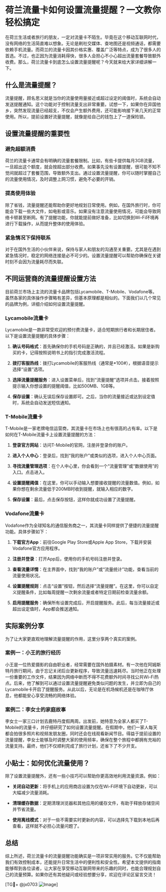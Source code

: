 # 荷兰流量卡如何设置流量提醒？一文教你轻松搞定

在荷兰生活或者旅行的朋友，一定对流量卡不陌生。毕竟在这个移动互联网时代，没有网络的生活简直难以想象。无论是刷社交媒体、查地图还是视频通话，都需要依赖手机流量。而荷兰的流量卡因其价格实惠、覆盖广泛等特点，成为了很多人的首选。不过，也正因为流量消耗得快，很多人会担心不小心超出流量套餐导致额外收费。那么，荷兰流量卡到底怎么设置流量提醒呢？今天就来给大家详细讲解一下。

## 什么是流量提醒？

流量提醒，顾名思义就是当你的流量使用量接近或超过设定的阈值时，系统会自动发送提醒通知。这个功能对于控制流量支出非常重要。试想一下，如果你在异国他乡，突然发现流量已经超支，不仅会产生额外费用，还可能影响接下来几天的正常使用。所以，提前设置好流量提醒，就像是给自己的钱包上了一道保险锁。

## 设置流量提醒的重要性

### 避免超额消费
荷兰的流量卡通常会有明确的流量套餐限制。比如，有些卡提供每月3GB流量，一旦超出这个额度，就会按超出部分收费。如果事先没有设置提醒，很可能不知不觉间就超过了套餐范围，导致额外支出。通过设置流量提醒，你可以随时掌握自己的流量使用情况，及时调整上网习惯，避免不必要的开销。

### 提高使用体验
除了省钱，流量提醒还能帮助你更好地规划日常使用。例如，在国外旅行时，你可能会下载一些大文件，如电影或音乐。如果没有注意流量使用情况，可能会导致网络卡顿甚至断网。有了提醒功能，你就能提前做好准备，比如切换到Wi-Fi环境再进行下载操作，从而提升整体的使用体验。

### 紧急情况下保持联系
对于在国外生活的小伙伴来说，保持与家人和朋友的沟通至关重要。尤其是在遇到紧急情况时，稳定的网络连接是必不可少的。设置流量提醒可以帮助你确保在关键时刻不会因为流量耗尽而失联。

## 不同运营商的流量提醒设置方法

目前荷兰市场上主流的流量卡品牌包括Lycamobile、T-Mobile、Vodafone等。虽然各家的具体操作步骤略有差异，但基本原理都是相似的。下面我们以几个常见的品牌为例，详细介绍如何设置流量提醒。

### Lycamobile流量卡

Lycamobile是一款非常受欢迎的预付费流量卡，适合短期旅行者和长期居住者。以下是设置流量提醒的具体步骤：

1. **确认号码格式**：首先确保你的手机号码是正确的，并且已经激活。如果是新购买的卡，记得按照说明书上的指引完成激活流程。
   
2. **拨打客服热线**：拨打Lycamobile的客服热线（通常是*100#），根据语音提示选择“设置”选项。
   
3. **选择流量提醒服务**：进入设置菜单后，找到“流量提醒”选项并点击。接着按照提示输入你想设置的提醒阈值，比如500MB、1GB等。
   
4. **保存设置**：确认无误后保存设置即可。之后，当你的流量接近或达到设定值时，系统会自动发送短信通知。

### T-Mobile流量卡

T-Mobile是一家老牌电信运营商，其流量卡在市场上也有很高的占有率。以下是如何在T-Mobile流量卡上设置流量提醒的方法：

1. **登录官方网站**：访问T-Mobile的官网，注册并登录你的账户。
   
2. **进入个人中心**：登录后，找到“我的账户”或类似的选项，进入个人中心页面。
   
3. **寻找流量管理选项**：在个人中心里，你会看到一个“流量管理”或“数据使用”的入口。点击进入。
   
4. **设置提醒阈值**：在这里，你可以手动输入想要接收提醒的流量数值。例如，如果你想在剩余流量低于200MB时收到提醒，就输入相应的数字。
   
5. **保存设置**：最后，点击保存按钮，这样你就成功设置了流量提醒。

### Vodafone流量卡

Vodafone作为全球知名的通信服务商之一，其流量卡同样提供了便捷的流量提醒功能。具体步骤如下：

1. **下载官方App**：前往Google Play Store或Apple App Store，下载并安装Vodafone官方应用程序。
   
2. **注册并登录**：打开App后，使用你的手机号码注册并登录。
   
3. **查看流量详情**：在主界面中，找到“我的账户”或“流量统计”功能，查看当前的流量使用状况。
   
4. **设置提醒规则**：点击“设置”按钮，然后选择“流量提醒”。在这里，你可以自定义提醒条件，比如每周提醒一次剩余流量或者特定日期前检查流量余额。
   
5. **启用提醒服务**：确保所有设置完成后，开启提醒服务。此后，每当流量接近或超出设定值时，App都会推送通知。

## 实际案例分享

为了让大家更直观地理解流量提醒的作用，这里分享两个真实的案例。

### 案例一：小王的旅行经历

小王是一位热爱摄影的自由职业者，经常需要在国外拍摄素材。有一次他在阿姆斯特丹旅行期间，由于忘记关闭后台更新程序，导致流量迅速耗尽。当时他正在处理一份重要的工作文件，结果因为网络中断而不得不花费额外时间寻找公共Wi-Fi热点。后来，他了解到可以通过设置流量提醒避免类似问题的发生，并立即为自己的Lycamobile卡开启了提醒服务。从此以后，无论是在机场候机还是在咖啡厅休息，他都能安心享受流畅的网络体验。

### 案例二：李女士的家庭故事

李女士一家三口计划去鹿特丹度假两周。出发前，她特意为全家人都买了T-Mobile的流量卡，并仔细研究了如何设置流量提醒。在假期中，他们一家人每天都会拍很多照片和视频发朋友圈，同时还会在线观看新闻节目。得益于提前设置的流量提醒，李女士能够及时调整大家的使用频率，确保在整个旅程中都拥有充裕的流量支持。最终，他们不仅顺利完成了旅行计划，还省下了不少开支。

## 小贴士：如何优化流量使用？

除了设置流量提醒外，还有一些小技巧可以帮助你更高效地利用流量资源。例如：

- **关闭自动更新**：将手机上的应用商店设置为仅在Wi-Fi环境下自动更新，可以大幅减少流量消耗。
  
- **清理缓存数据**：定期清理浏览器和其他应用的缓存文件，有助于释放存储空间并节省流量。
  
- **使用离线模式**：对于一些不需要实时更新的内容，可以选择先下载到本地后再查看，这样就不必担心流量问题了。

## 总结

综上所述，荷兰流量卡的流量提醒功能确实是一项非常实用的服务。它不仅能帮助我们有效控制成本，还能提升日常生活中的便利性和安全性。希望本文提供的指南能够帮到各位读者，让大家在享受移动互联网带来的乐趣的同时，也能合理规划自己的流量预算。如果你还有其他疑问或经验想要分享，欢迎在评论区留言交流！

[TG💪+ @jx0703 ![Image](https://github.com/user-attachments/assets/dbca1d08-cadb-493c-b0ec-ad6f7a83f270)]